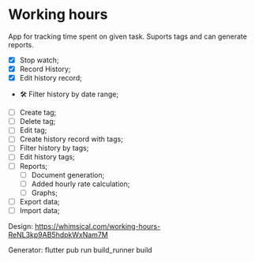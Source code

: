 # Working hours

App for tracking time spent on given task.
Suports tags and can generate reports.

- [X] Stop watch;
- [X] Record History;
- [X] Edit history record;
- 🛠️ Filter history by date range;
- [ ] Create tag;
- [ ] Delete tag;
- [ ] Edit tag;
- [ ] Create history record with tags;
- [ ] Filter history by tags;
- [ ] Edit history tags;
- [ ] Reports;
    - [ ] Document generation;
    - [ ] Added hourly rate calculation;
    - [ ] Graphs;
- [ ] Export data;
- [ ] Import data;

Design: https://whimsical.com/working-hours-ReNL3kp9AB5hdpkWxNam7M

Generator: flutter pub run build_runner build